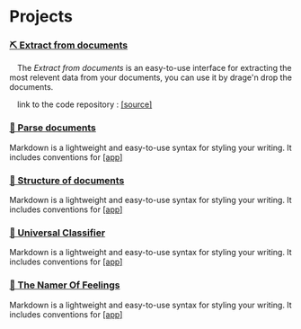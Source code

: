 
# Projects

### [⛏️ Extract from documents](https://lodeil-doc-extract-agent-app-jt8h81.streamlitapp.com/)
&emsp;The *Extract from documents* is an easy-to-use interface for extracting the most relevent data from your documents, you can use it by drage'n drop the documents. 

&emsp;link to the code repository : [[source]](https://github.com/lodeil/doc_extract_agent) 
### [📖 Parse documents](https://github.com/lodeil/doc_parse_agent) 
Markdown is a lightweight and easy-to-use syntax for styling your writing. It includes conventions for
[[app]](https://lodeil-doc-parse-agent-app-spncoa.streamlitapp.com/) 

### [🧱 Structure of documents](https://github.com/lodeil/structure_doc_agent)
Markdown is a lightweight and easy-to-use syntax for styling your writing. It includes conventions for
[[app]](https://huggingface.co/spaces/Delchiga/structure_doc_agent) 

### [🦉 Universal Classifier](https://github.com/lodeil/universal_classifier) 
Markdown is a lightweight and easy-to-use syntax for styling your writing. It includes conventions for
[[app]](https://lodeil-universal-classifier-app-at1jtk.streamlitapp.com/) 

### [🔵 The Namer Of Feelings](https://github.com/lodeil/the_namer_of_feelings) 
Markdown is a lightweight and easy-to-use syntax for styling your writing. It includes conventions for
[[app]](https://lodeil-the-namer-of-feelings-app-c7it1h.streamlitapp.com/) 
